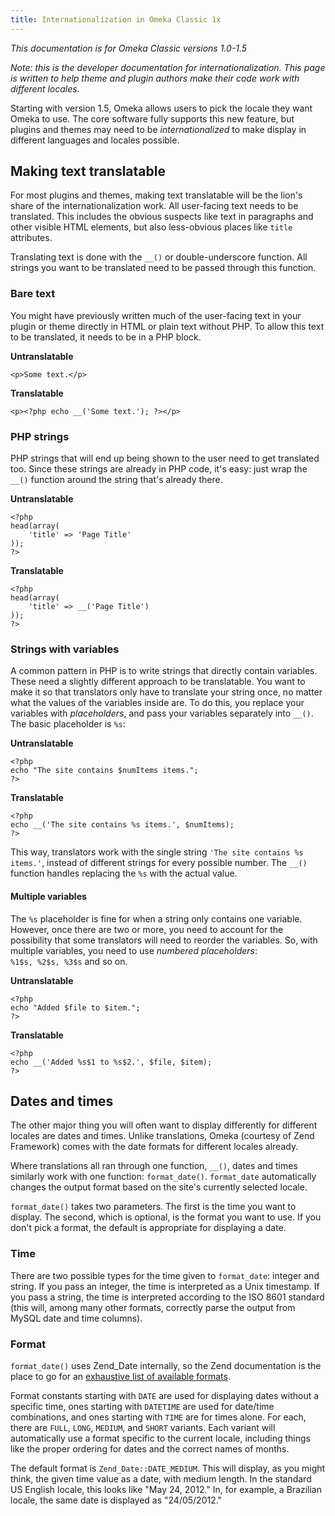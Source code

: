 ```yaml
---
title: Internationalization in Omeka Classic 1x
---
```


*This documentation is for Omeka Classic versions 1.0-1.5*
 
*Note: this is the developer documentation for internationalization. This page is written to help theme and plugin authors make their code work with different locales.*

Starting with version 1.5, Omeka allows users to pick the locale they want Omeka to use. The core software fully supports this new feature, but plugins and themes may need to be *internationalized* to make display in different languages and locales possible.

Making text translatable 
----------------------------------------------------------------

For most plugins and themes, making text translatable will be the lion's share of the internationalization work. All user-facing text needs to be translated. This includes the obvious suspects like text in paragraphs and other visible HTML elements, but also less-obvious places like `title` attributes.

Translating text is done with the `__()` or double-underscore function. All strings you want to be translated need to be passed through this function.

### Bare text

You might have previously written much of the user-facing text in your plugin or theme directly in HTML or plain text without PHP. To allow this text to be translated, it needs to be in a PHP block.

**Untranslatable**
``` {.de1}
<p>Some text.</p>
```


**Translatable**
``` {.de1}
<p><?php echo __('Some text.'); ?></p>
```

### PHP strings
PHP strings that will end up being shown to the user need to get translated too. Since these strings are already in PHP code, it's easy: just wrap the `__()` function around the string that's already there.

**Untranslatable**
``` {.de1}
<?php
head(array(
    'title' => 'Page Title'
));
?>
```

**Translatable**
``` {.de1}
<?php
head(array(
    'title' => __('Page Title')
));
?>
```

### Strings with variables 

A common pattern in PHP is to write strings that directly contain variables. These need a slightly different approach to be translatable. You want to make it so that translators only have to translate your string once, no matter what the values of the variables inside are. To do this, you replace your variables with *placeholders*, and pass your variables separately into `__()`. The basic placeholder is `%s`:

**Untranslatable**
``` {.de1}
<?php
echo "The site contains $numItems items.";
?>
```


**Translatable**
``` {.de1}
<?php
echo __('The site contains %s items.', $numItems);
?>
```

This way, translators work with the single string
`'The site contains %s items.'`, instead of different strings for every
possible number. The `__()` function handles replacing the `%s` with the
actual value.

####  Multiple variables 

The `%s` placeholder is fine for when a string only contains one variable. However, once there are two or more, you need to account for the possibility that some translators will need to reorder the variables. So, with multiple variables, you need to use *numbered placeholders*: `%1$s, %2$s, %3$s` and so on.

**Untranslatable**
``` {.de1}
<?php
echo "Added $file to $item.";
?>
```

**Translatable**
``` {.de1}
<?php
echo __('Added %s$1 to %s$2.', $file, $item);
?>
```

Dates and times 
---------------------------------------------------------------
The other major thing you will often want to display differently for different locales are dates and times. Unlike translations, Omeka (courtesy of Zend Framework) comes with the date formats for different locales already.

Where translations all ran through one function, `__()`, dates and times similarly work with one function: `format_date()`. `format_date` automatically changes the output format based on the site's currently selected locale.

`format_date()` takes two parameters. The first is the time you want to display. The second, which is optional, is the format you want to use. If you don't pick a format, the default is appropriate for displaying a date.

###  Time

There are two possible types for the time given to `format_date`: integer and string. If you pass an integer, the time is interpreted as a Unix timestamp. If you pass a string, the time is interpreted according to the ISO 8601 standard (this will, among many other formats, correctly parse the output from MySQL date and time columns).

### Format

`format_date()` uses Zend\_Date internally, so the Zend documentation is the place to go for an [exhaustive list of available formats](http://framework.zend.com/manual/en/zend.date.constants.html#zend.date.constants.list).

Format constants starting with `DATE` are used for displaying dates without a specific time, ones starting with `DATETIME` are used for date/time combinations, and ones starting with `TIME` are for times alone. For each, there are `FULL`, `LONG`, `MEDIUM`, and `SHORT` variants. Each variant will automatically use a format specific to the current locale, including things like the proper ordering for dates and the correct names of months.

The default format is `Zend_Date::DATE_MEDIUM`. This will display, as you might think, the given time value as a date, with medium length. In the standard US English locale, this looks like "May 24, 2012." In, for example, a Brazilian locale, the same date is displayed as "24/05/2012."

